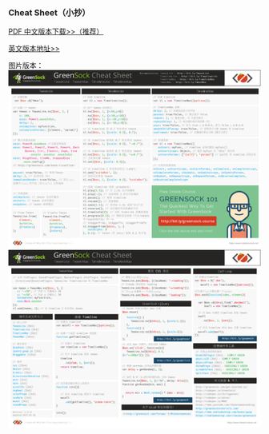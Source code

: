 ### Cheat Sheet（小抄）

[PDF 中文版本下载&gt;&gt;（推荐）](https://img.aotu.io/gsap/GreenSock-Cheatsheet-4-CN.pdf)

[英文版本地址&gt;&gt;](https://ihatetomatoes.net/greensock-cheat-sheet/#more-6001)

图片版本：![](/assets/GreenSock-Cheatsheet-4_页面_1.jpg)  
![](/assets/GreenSock-Cheatsheet-4_页面_2.jpg)

